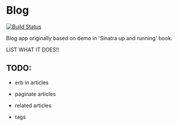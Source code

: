 # Blog

[![Build
Status](https://travis-ci.org/nathamanath/blog.svg?branch=master)](https://travis-ci.org/nathamanath/blog)

Blog app originally based on demo in 'Sinatra up and running' book.

LIST WHAT IT DOES!!

## TODO:

* erb in articles

* paginate articles
* related articles
* tags

